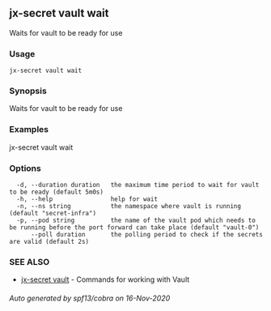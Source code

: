 ## jx-secret vault wait

Waits for vault to be ready for use

### Usage

```
jx-secret vault wait
```

### Synopsis

Waits for vault to be ready for use

### Examples

  jx-secret vault wait

### Options

```
  -d, --duration duration   the maximum time period to wait for vault to be ready (default 5m0s)
  -h, --help                help for wait
  -n, --ns string           the namespace where vault is running (default "secret-infra")
  -p, --pod string          the name of the vault pod which needs to be running before the port forward can take place (default "vault-0")
      --poll duration       the polling period to check if the secrets are valid (default 2s)
```

### SEE ALSO

* [jx-secret vault](jx-secret_vault.md)	 - Commands for working with Vault

###### Auto generated by spf13/cobra on 16-Nov-2020
